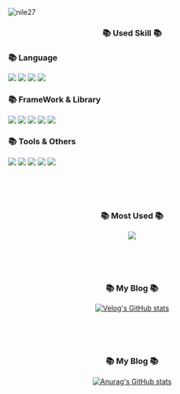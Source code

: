 ![nile27](https://capsule-render.vercel.app/api?type=waving&color=46AEDE&text=nile27'sGithub&fontColor=ffffff&height=150)


<div align="center" >
<h3>📚 Used Skill 📚</h3>
	
 <div align = "left">
 <h3>📚 Language</h3>
<div>
	<img src="https://img.shields.io/badge/JavaScript-F7DF1E?style=for-the-badge&logo=JavaScript&logoColor=white" />
	<img src="https://img.shields.io/badge/TypeScript-3178C6?style=for-the-badge&logo=JavaScript&logoColor=white" />
	<img src="https://img.shields.io/badge/HTML5-E34F26?style=for-the-badge&logo=HTML5&logoColor=white" />
	<img src="https://img.shields.io/badge/CSS3-1572B6?style=for-the-badge&logo=CSS3&logoColor=white" />
</div>
</div>

<div align = "left">
 <h3>📚 FrameWork & Library</h3>
<div>
	<img src="https://img.shields.io/badge/React-444444?style=for-the-badge&logo=react" />
 <img src="https://img.shields.io/badge/styled components-DB7093?style=for-the-badge&logo=styled-components&logoColor=white"/>
  <img src="https://img.shields.io/badge/Recoil-3578E5?style=for-the-badge&logo=Recoil&logoColor=white"/>
  <img src="https://img.shields.io/badge/Axios-5A29E4?style=for-the-badge&logo=Axios&logoColor=white"/>
  <img src="https://img.shields.io/badge/scss-CC6699?style=for-the-badge&logo=SaSS&logoColor=white"/>
	
</div>
</div>

<div align = "left">
 <h3>📚 Tools & Others</h3>
<div>
<img src="https://img.shields.io/badge/visual studio code-007ACC?style=for-the-badge&logo=visualstudiocode&logoColor=white" />
 <img src="https://img.shields.io/badge/Figma-F24E1E?style=for-the-badge&logo=Figma&logoColor=white"/>
 <img src="https://img.shields.io/badge/Node.js-339933E?style=for-the-badge&logo=Node.js&logoColor=white"/>
 <img src="https://img.shields.io/badge/Postman-FF6C37?style=for-the-badge&logo=postman&logoColor=white"/>
 <img src="https://img.shields.io/badge/Amazon S3-569A31?style=for-the-badge&logo=amazons3&logoColor=white"/>

	
</div>
</div>
</div>


<br/><br/><br/>

<div align="center" >
<h3>📚 Most Used 📚</h3>
	
<img src="https://github-readme-stats.vercel.app/api/top-langs/?username=nile27&hide_progress=Compactlayout"/>
</div>


<br/><br/><br/>

<div align="center">
<h3>📚 My Blog 📚</h3>
  
[![Velog's GitHub stats](https://velog-readme-stats.vercel.app/api?name=nile27&color=dark)](https://github.com/eungyeole/velog-readme-stats)
</div>

<br/><br/><br/>
<div align="center">
<h3>📚 My Blog 📚</h3>
  
[![Anurag's GitHub stats](https://github-readme-stats.vercel.app/api?username=nile27)](https://github.com/nile27/github-readme-stats)
</div>

<br/><br/><br/>
